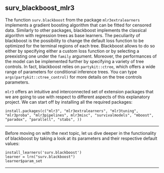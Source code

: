 ## surv_blackboost_mlr3 

The function `surv.blackboost` from the package `mlr3extralearners` implements a gradient boosting algorithm that can be fitted for censored data. Similarly to other packages, blackboost implements the classical algorithm with regression trees as base learners. The peculiarity of blackboost is the possibility to change the default loss function to be optimized for the terminal regions of each tree. Blackboost allows to do so either by specifying either a custom loss function or by selecting a preexisting one under the `family` argument. Moreover, the performances of the model can be implemented further by specifying a variety of tree controls. In fact, blackboost relies on `partykit::ctree`, which offers a wide range of parameters for conditional inference trees. You can type `args(partykit::ctree_control)` for more details on the tree controls parameters.

`mlr3` offers an intuitive and interconnected set of extension packages that we are going to use with respect to different aspects of this explanatory project.
We can start off by installing all the required packages:

``` {r}
install.packages(c("mlr3", "mlr3extralearners", "mlr3tuning", "mlr3proba", "mlr3pipelines", mlr3misc", "survivalmodels", "mboost", "paradox", "parallell", "stabs", ))
```
___

Before moving on with the next topic, let us dive deeper in the functionality of blackboost by taking a look at its parameters and their respective default values:

``` {r} 
install_learners('surv.blackboost')
learner = lrn("surv.blackboost")
learner$param_set
```
___
